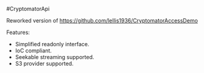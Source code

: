 #CryptomatorApi

Reworked version of https://github.com/lellis1936/CryptomatorAccessDemo

Features:

 - Simplified readonly interface.
 - IoC compliant.
 - Seekable streaming supported.
 - S3 provider supported.